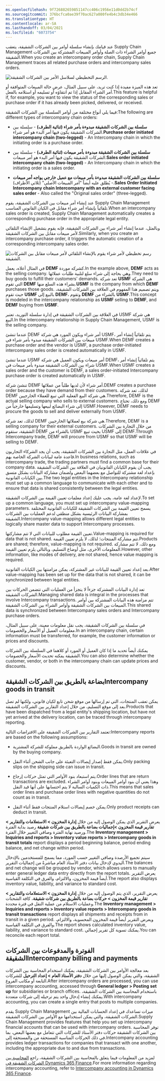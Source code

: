 ```yaml
---
ms.openlocfilehash: 9f726882659851147cc406c1956e11d0dd2b74cf
ms.sourcegitcommit: 376bcfca0ae39f70ac627a080fe4b4c3db34e466
ms.translationtype: HT
ms.contentlocale: ar-SA
ms.lasthandoff: 03/04/2021
ms.locfileid: "6073754"
---
```

<span data-ttu-id="b3997-101">عند قيامك بإنشاء سلسلة أوامر بين الشركات الشقيقة، يتعقب Supply Chain Management جميع أوامر الشراء ذات الصلة وأوامر المبيعات المشتركة بين الشركات الشقيقة.</span><span class="sxs-lookup"><span data-stu-id="b3997-101">When you create an intercompany order chain, Supply Chain Management traces all related purchase orders and intercompany sales orders.</span></span> 

![الرسم التخطيطي لسلاسل الأمر بين الشركات الشقيقة.](../media/chain-1.png)

<span data-ttu-id="b3997-103">تعد هذه الميزة مفيدة إذا كنت تريد، على سبيل المثال، عرض حالة المبيعات المتوافقة أو أمر الشراء المقابل إذا تم انتقاؤه أو تسليمه أو استلامه بالفعل.</span><span class="sxs-lookup"><span data-stu-id="b3997-103">This feature is helpful if, for example, you want to view the status of the corresponding sales or purchase order if it has already been picked, delivered, or received.</span></span>
 
<span data-ttu-id="b3997-104">فيما يلي أنواع مختلفة من أوامر السلسلة بين الشركات الشقيقة:</span><span class="sxs-lookup"><span data-stu-id="b3997-104">The following are different types of intercompany chain orders:</span></span>

-   <span data-ttu-id="b3997-105">**سلسلة بين الشركات الشقيقة مبدوءة بأمر شراء (ثنائية الطرف)** - سلسلة بين الشركات الشقيقة يكون فيها أمر البدء هو أمر شراء.</span><span class="sxs-lookup"><span data-stu-id="b3997-105">**Purchase order initiated intercompany chain (two-legged)** - An Intercompany chain in which the initiating order is a purchase order.</span></span>

-   <span data-ttu-id="b3997-106">**سلسلة بين الشركات الشقيقة مبدوءة بأمر مبيعات (ثنائية الطرف)** - سلسلة بين الشركات الشقيقة يكون فيها أمر البدء هو أمر مبيعات.</span><span class="sxs-lookup"><span data-stu-id="b3997-106">**Sales order initiated intercompany chain (two-legged)** -  An Intercompany chain in which the initiating order is a sales order.</span></span>

-   <span data-ttu-id="b3997-107">**سلسلة بين الشركات الشقيقة مبدوءة بأمر مبيعات مع عميل خارجي يواجه أمر مبيعات** - يُطلق عليه أيضاً "أمر المبيعات الأصلي" (ثلاثي الأطراف).</span><span class="sxs-lookup"><span data-stu-id="b3997-107">**Sales Order Initiated Intercompany chain Intercompany with an external customer facing sales order** - Also called the "Original sales order" (three-legged).</span></span>

<span data-ttu-id="b3997-108">عند إنشاء أمر مبيعات بين الشركات الشقيقة، يقوم Supply Chain Management تلقائياً بإنشاء أمر شراء مقابل في الكيان القانوني المناسب.</span><span class="sxs-lookup"><span data-stu-id="b3997-108">When an intercompany sales order is created, Supply Chain Management automatically creates a corresponding purchase order in the appropriate legal entity.</span></span>

<span data-ttu-id="b3997-109">وبالمثل، عندما إنشاء أمر شراء بين الشركات الشقيقة، فإنه يقوم بتشغيل الإنشاء التلقائي لأمر مبيعات مقابل بين الشركات الشقيقة.</span><span class="sxs-lookup"><span data-stu-id="b3997-109">Similarly, when you create an intercompany purchase order, it triggers the automatic creation of a corresponding intercompany sales order.</span></span>

![رسم تخطيطي لأمر شراء يقوم بالإنشاء التلقائي لأمر مبيعات مقابل بين الشركات الشقيقة.](../media/purchase-order-initiated.png)

<span data-ttu-id="b3997-111">في المثال أعلاه، يعمل **DEMF‎** كشركه موردة.</span><span class="sxs-lookup"><span data-stu-id="b3997-111">In the example above, **DEMF** acts as the selling company.</span></span> <span data-ttu-id="b3997-112">وهي بحاجة إلى شراء سلع لتلبية طلبات عملائها.</span><span class="sxs-lookup"><span data-stu-id="b3997-112">They need to buy goods to fulfill their customers' demands.</span></span> <span data-ttu-id="b3997-113">تعد شركة **USMF** هي الشركة التي تقوم **DEMF** بشراء هذه السلع منها.</span><span class="sxs-lookup"><span data-stu-id="b3997-113">**USMF** is the company from which **DEMF** purchases those goods.</span></span> <span data-ttu-id="b3997-114">ويتم تصميم هذا المفهوم في العلاقة بين الشركات الشقيقة، حيث تقوم **USMF‎** بالبيع إلى **DEMF‎**، وتقوم **DEMF‎** بالشراء من **USMF‎**.</span><span class="sxs-lookup"><span data-stu-id="b3997-114">This concept is modeled in the intercompany relationship as **USMF** selling to **DEMF**, and **DEMF** buying from **USMF**.</span></span>

<span data-ttu-id="b3997-115">في العلاقة بين الشركات الشقيقة في إدارة سلسلة التوريد، تعتبر USMF هي شركة البيع.</span><span class="sxs-lookup"><span data-stu-id="b3997-115">In the intercompany relationship in Supply Chain Management, USMF is the selling company.</span></span>

<span data-ttu-id="b3997-116">عندما تنشئ DEMF أمر شراء ويكون المورد هي شركة USMF، يتم تلقائياً إنشاء أمر مبيعات بين الشركات الشقيقة مبدوء بأمر شراء في USMF.</span><span class="sxs-lookup"><span data-stu-id="b3997-116">When DEMF creates a purchase order and the vendor is USMF, a purchase order-initiated intercompany sales order is created automatically in USMF.</span></span>

<span data-ttu-id="b3997-117">عندما تنشئ USMF أمر مبيعات ويكون العميل هي شركة DEMF، يتم تلقائياً إنشاء أمر شراء بين الشركات الشقيقة مبدوء بأمر مبيعات في USMF.</span><span class="sxs-lookup"><span data-stu-id="b3997-117">When USMF creates a sales order and the customer is DEMF, a sales order-initiated Intercompany purchase order is created automatically in USMF.</span></span>

<span data-ttu-id="b3997-118">تنشئ شركة DEMF أمر شراء لأن لديها طلباً من عملائها.</span><span class="sxs-lookup"><span data-stu-id="b3997-118">DEMF creates a purchase order because they have demand from their customers.</span></span> <span data-ttu-id="b3997-119">لذلك، تعد شركة DEMF هي شركة البيع الفعلية التي تبيع للعملاء الخارجيين.</span><span class="sxs-lookup"><span data-stu-id="b3997-119">Therefore, DEMF is the actual selling company who sells to external customers.</span></span> <span data-ttu-id="b3997-120">ومع ذلك، تحتاج DEMF إلى شراء البضائع لبيعها وتسليمها خارجياً من USMF.</span><span class="sxs-lookup"><span data-stu-id="b3997-120">However, DEMF needs to procure the goods to sell and deliver externally from USMF.</span></span>

<span data-ttu-id="b3997-121">لذلك، تعد شركة DEMF هي شركة بيع لعملائها الخارجيين.</span><span class="sxs-lookup"><span data-stu-id="b3997-121">Therefore, DEMF is a selling company for their external customers.</span></span> <span data-ttu-id="b3997-122">من خلال التجارة بين الشركات الشقيقة، ستقوم DEMF بالشراء من USMF بحيث تبيع USMF إلى DEMF.</span><span class="sxs-lookup"><span data-stu-id="b3997-122">Through Intercompany trade, DEMF will procure from USMF so that USMF will be selling to DEMF.</span></span>

<span data-ttu-id="b3997-123">في علاقات العمل، مثل التجارة بين الشركات الشقيقة، يجب أن يجد الشركاء التجاريون قاعدة عامة لبيانات الشركة الخاصة بهم.</span><span class="sxs-lookup"><span data-stu-id="b3997-123">In business relations, such as intercompany trade, the trading partners must find a common base for their company data.</span></span> <span data-ttu-id="b3997-124">يجب أن يقوم الكيانان القانونيان في العلاقة بين الشركات الشقيقة بإعداد لغة مشتركة للتواصل مع بعضهما البعض ولضمان مشاركة البيانات بشكل متسق بين الكيانات القانونية.</span><span class="sxs-lookup"><span data-stu-id="b3997-124">The two legal entities in the Intercompany relationship must set up a common language to communicate with each other and to ensure that data is shared consistently between the legal entities.</span></span>

<span data-ttu-id="b3997-125">لإعداد لغة عامة، يجب عليك إعداد معلمات تعيين القيمة بين الشركات الشقيقة.</span><span class="sxs-lookup"><span data-stu-id="b3997-125">To set up a common language, you must set up intercompany value-mapping parameters.</span></span>
<span data-ttu-id="b3997-126">يسمح تعيين القيمة بين الشركات الشقيقة للكيانات القانونية المختلفة بمشاركة البيانات الرئيسية بشكل منطقي لدعم العمليات بين الشركات الشقيقة.</span><span class="sxs-lookup"><span data-stu-id="b3997-126">Intercompany value-mapping allows different legal entities to logically share master data to support Intercompany processes.</span></span>

<span data-ttu-id="b3997-127">تعيين القيمة مطلوب للبيانات التي لا تتم مشاركتها.</span><span class="sxs-lookup"><span data-stu-id="b3997-127">Value-mapping is required for data that is not shared.</span></span> <span data-ttu-id="b3997-128">تتم مشاركة المنتجات؛ لذلك، لا يلزم تعيين القيمة.</span><span class="sxs-lookup"><span data-stu-id="b3997-128">Products are shared; therefore, value-mapping is not required.</span></span> <span data-ttu-id="b3997-129">ومع ذلك، لا تتم مشاركة المعلومات الأخرى، مثل أوضاع التسليم، وبالتالي يلزم تعيين القيمة.</span><span class="sxs-lookup"><span data-stu-id="b3997-129">However, other information, like modes of delivery, are not shared, hence value mapping is required.</span></span>

<span data-ttu-id="b3997-130">بعد إعداد تعيين القيمة للبيانات غير المشتركة، يمكن مزامنتها بين الكيانات القانونية.</span><span class="sxs-lookup"><span data-stu-id="b3997-130">After value-mapping has been set up for the data that is not shared, it can be synchronized between legal entities.</span></span>

<span data-ttu-id="b3997-131">تعد إدارة البيانات المشتركة جزءاً لا يتجزأ من العمليات التي تتضمن الحركات بين الشركات الشقيقة.</span><span class="sxs-lookup"><span data-stu-id="b3997-131">Managing shared data is integral in the processes that involve Intercompany transactions.</span></span> <span data-ttu-id="b3997-132">تتم مزامنة هذه البيانات المشتركة بين أوامر المبيعات بين الشركات الشقيقة وأوامر الشراء بين الشركات الشقيقة.</span><span class="sxs-lookup"><span data-stu-id="b3997-132">This shared data is synchronized between Intercompany sales orders and Intercompany purchase orders.</span></span>

<span data-ttu-id="b3997-133">في سلسلة بين الشركات الشقيقة، يجب نقل معلومات معينة، على سبيل المثال، معلومات العميل أو الأسعار والخصومات.</span><span class="sxs-lookup"><span data-stu-id="b3997-133">In an intercompany chain, certain information must be transferred, for example, the customer information or prices and discounts.</span></span>

<span data-ttu-id="b3997-134">يمكنك أيضاً تحديد ما إذا كان العميل أو المورد أو كلاهما في السلسلة بين الشركات الشقيقة يمكنه تحديث الأسعار والخصومات.</span><span class="sxs-lookup"><span data-stu-id="b3997-134">You can also determine whether the customer, vendor, or both in the intercompany chain can update prices and discounts.</span></span>

## <a name="intercompany-goods-in-transit"></a><span data-ttu-id="b3997-135">بضاعة بالطريق بين الشركات الشقيقة</span><span class="sxs-lookup"><span data-stu-id="b3997-135">Intercompany goods in transit</span></span>

<span data-ttu-id="b3997-136">يمكن تعقب المنتجات، التي تم إرسالها من موقع شحن تابع لكيان قانوني، ولكنها لم تصل بعد إلى موقع التسليم، من خلال إعداد التقارير بين الشركات الشقيقة.</span><span class="sxs-lookup"><span data-stu-id="b3997-136">Products that have been dispatched from a legal entity's shipping location, but have not yet arrived at the delivery location, can be traced through intercompany reporting.</span></span>

<span data-ttu-id="b3997-137">تعتمد التقارير بين الشركات الشقيقة على الافتراضات التالية:</span><span class="sxs-lookup"><span data-stu-id="b3997-137">Intercompany reports are based on the following assumptions:</span></span>

-   <span data-ttu-id="b3997-138">البضائع الواردة بالطريق مملوكة للشركة المشترية.</span><span class="sxs-lookup"><span data-stu-id="b3997-138">Goods in transit are owned by the buying company.</span></span>

-   <span data-ttu-id="b3997-139">يمكن فقط إصدار إيصالات التعبئة على جانب الشحن أثناء النقل.</span><span class="sxs-lookup"><span data-stu-id="b3997-139">Only packing slips on the shipping side can issue in transit.</span></span>

-   <span data-ttu-id="b3997-140">يتم استبعاد بنود الأوامر التي تمثل حركات إرجاع.</span><span class="sxs-lookup"><span data-stu-id="b3997-140">Order lines that are return transactions are excluded.</span></span> <span data-ttu-id="b3997-141">وهذا يعني أن بنود أوامر المبيعات وبنود أوامر الشراء ذات الكميات السالبة لا يتم احتسابها على أنها قيد النقل.</span><span class="sxs-lookup"><span data-stu-id="b3997-141">This means that sales order lines and purchase order lines with negative quantities do not count as in transit.</span></span>

-   <span data-ttu-id="b3997-142">يمكن خصم إيصالات استلام المنتجات فقط أثناء النقل.</span><span class="sxs-lookup"><span data-stu-id="b3997-142">Only product receipts can deduct in transit.</span></span>

<span data-ttu-id="b3997-143">يعرض التقرير الذي يمكن الوصول إليه من خلال **إدارة المخزون > الاستعلامات والتقارير > تقارير قيمة المخزون >إجماليات بضاعة بالطريق بين شركات شقيقة** رصيد بداية الفترة ورصيد نهاية الفترة وصافي التغيير خلال الفترة.</span><span class="sxs-lookup"><span data-stu-id="b3997-143">The **Inventory management > Inquiries and reports > Inventory value reports > Intercompany goods in transit totals** report displays a period beginning balance, period ending balance, and net change within period.</span></span>

<span data-ttu-id="b3997-144">سيتم تجميع الأرصدة وصافي التغيير حسب المورد، مما يسمح للمستخدمين بالإدخال اليدوي لإدخال بيانات دفتر الأستاذ العام مباشرةً من إجماليات التقرير.</span><span class="sxs-lookup"><span data-stu-id="b3997-144">The balances and net change will be grouped by vendor, which allows users to manually enter general ledger data entry directly from the report totals.</span></span> <span data-ttu-id="b3997-145">يعرض التقرير أيضاً قيمة المخزون، والالتزام، والفرق في التكلفة القياسية.</span><span class="sxs-lookup"><span data-stu-id="b3997-145">The report also displays inventory value, liability, and variance to standard cost.</span></span>

<span data-ttu-id="b3997-146">يعرض التقرير، الذي يتم الوصول إليه من خلال **إدارة المخزون > الاستعلامات والتقارير > تقارير قيمة المخزون > حركات بضاعة بالطريق بين شركات شقيقة**، كافة الشحنات وعمليات الاستلام من عملية النقل في فترة محددة.</span><span class="sxs-lookup"><span data-stu-id="b3997-146">The **Inventory management > Inquiries and reports > Inventory value reports > Intercompany goods in transit transactions** report displays all shipments and receipts from in transit in a given period.</span></span> <span data-ttu-id="b3997-147">ويعرض التقرير أيضاً قيمة المخزون المحسوبة، والالتزام، والفرق في التكلفة القياسية.</span><span class="sxs-lookup"><span data-stu-id="b3997-147">The report shows calculated inventory value, liability, and variance to standard cost.</span></span> <span data-ttu-id="b3997-148">يمكنك تسوية كل تقرير إجمالي.</span><span class="sxs-lookup"><span data-stu-id="b3997-148">You can reconcile each report total.</span></span>

<a name="intercompany-billing-and-payments"></a><span data-ttu-id="b3997-149">الفوترة والمدفوعات بين الشركات الشقيقة</span><span class="sxs-lookup"><span data-stu-id="b3997-149">Intercompany billing and payments</span></span>
---------------------------------

<span data-ttu-id="b3997-150">بعد معالجة الأوامر بين الشركات الشقيقة، يمكنك استخدام المحاسبة بين الشركات الشقيقة، والتي يمكن الوصول إليها من خلال **دفتر الأستاذ العام > إعداد الترحيل** للشركات التابعة أو مكاتب الفروع.</span><span class="sxs-lookup"><span data-stu-id="b3997-150">After intercompany orders are processed, you can use intercompany accounting, accessed through **General ledger > Posting set up** for subsidiaries or branch offices.</span></span> <span data-ttu-id="b3997-151">باستخدام المحاسبة بين الشركات الشقيقة، يمكنك إنشاء إدخال واحد يتم ترحيله إلى شركات متعددة.</span><span class="sxs-lookup"><span data-stu-id="b3997-151">With intercompany accounting, you can create a single entry that posts to multiple companies.</span></span>

<span data-ttu-id="b3997-152">يقدم Supply Chain Management ميزات تساعدك في إعداد الحسابات المالية بين الشركات الشقيقة، والتي يمكن استخدامها مع الأوامر بين الشركات الشقيقة.</span><span class="sxs-lookup"><span data-stu-id="b3997-152">Supply Chain Management provides features that help you set up intercompany financial accounts that can be used with intercompany orders.</span></span>
<span data-ttu-id="b3997-153">توفر المحاسبة بين الشركات الشقيقة حركات دفتر الأستاذ للشركات التي تتعامل مع بعضها البعض، بما في ذلك الحركات المناسبة المستحقة من والمستحقة إلى.</span><span class="sxs-lookup"><span data-stu-id="b3997-153">Intercompany accounting provides ledger transactions for companies that transact with one another, including the appropriate due to and due from transactions.</span></span>

<span data-ttu-id="b3997-154">لمزيد من المعلومات فيما يتعلق بالمحاسبة بين الشركات الشقيقة، راجع [المحاسبة بين الشركات الشقيقة في Dynamics 365 Finance](https://docs.microsoft.com/learn/modules/intercompany-accounting-dyn365-finance//?azure-portal=true).</span><span class="sxs-lookup"><span data-stu-id="b3997-154">For more information regarding intercompany accounting, refer to [Intercompany accounting in Dynamics 365 Finance](https://docs.microsoft.com/learn/modules/intercompany-accounting-dyn365-finance//?azure-portal=true).</span></span> 
